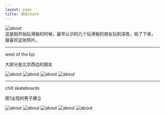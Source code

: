 ```yaml
---
layout: page
title: 滑板skate
---
```


![about](/images/pages/skateboarding/f.jpg)   
这是刚开始玩滑板的时候，最早认识的几个玩滑板的朋友玩到深夜，拍了下来，
狠喜欢这张照片。

---

west of the bjc

大部分是北京西边的朋友

![about](/images/pages/skateboarding/wotb/8.JPG)
![about](/images/pages/skateboarding/wotb/4.jpg)
![about](/images/pages/skateboarding/wotb/1.jpg)
![about](/images/pages/skateboarding/wotb/2.JPG)


---

chill skateboards

图1出现的男子建立

![about](/images/pages/skateboarding/chillskateboards/2.JPG)
![about](/images/pages/skateboarding/chillskateboards/5.JPG)
![about](/images/pages/skateboarding/chillskateboards/3.jpg)
![about](/images/pages/skateboarding/chillskateboards/4.jpg)
![about](/images/pages/skateboarding/chillskateboards/1.JPG)
